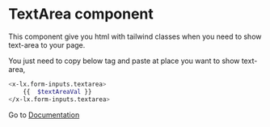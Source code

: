 # TextArea component
This component give you html with tailwind classes when you need to show text-area to your page.


You just need to copy below tag and paste at place you want to show text-area,

```bash
<x-lx.form-inputs.textarea>
    {{  $textAreaVal }}
</x-lx.form-inputs.textarea>
```

Go to [Documentation](../README.md)